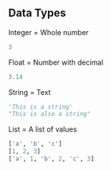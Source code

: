 ## Data Types
Integer = Whole number
```python
3
```

Float = Number with decimal
```python
3.14
```

String = Text
```python
'This is a string'
"This is also a string"
```

List = A list of values
```python
['a', 'b', 'c']
[1, 2, 3]
['a', 1, 'b', 2, 'c', 3]
```
